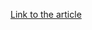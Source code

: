 [Link to the article](https://thehackernews.com/2025/08/weekly-recap-badcam-attack-winrar-0-day.html)
